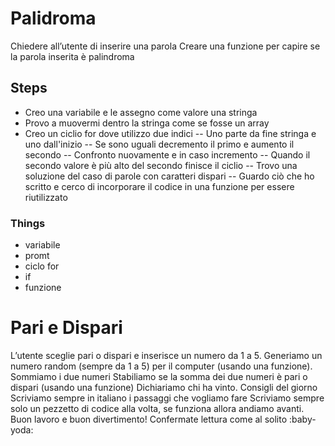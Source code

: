  # Palidroma
Chiedere all’utente di inserire una parola Creare una funzione per capire se la parola inserita è palindroma

## Steps
- Creo una variabile e le assegno come valore una stringa
- Provo a muovermi dentro la stringa come se fosse un array
- Creo un ciclio for dove utilizzo due indici
-- Uno parte da fine stringa e uno dall'inizio
-- Se sono uguali decremento il primo e aumento il secondo
-- Confronto nuovamente e in caso incremento
-- Quando il secondo valore è più alto del secondo finisce il ciclio
-- Trovo una soluzione del caso di parole con caratteri dispari
-- Guardo ciò che ho scritto e cerco di incorporare il codice in una funzione per essere riutilizzato

### Things
- variabile
- promt
- ciclo for
- if 
- funzione


 # Pari e Dispari
L’utente sceglie pari o dispari e inserisce un numero da 1 a 5.
Generiamo un numero random (sempre da 1 a 5) per il computer (usando una funzione). Sommiamo i due numeri Stabiliamo se la somma dei due numeri è pari o dispari (usando una funzione) Dichiariamo chi ha vinto.
Consigli del giorno
Scriviamo sempre in italiano i passaggi che vogliamo fare
Scriviamo sempre solo un pezzetto di codice alla volta, se funziona allora andiamo avanti.
Buon lavoro e buon divertimento! Confermate lettura come al solito :baby-yoda:
